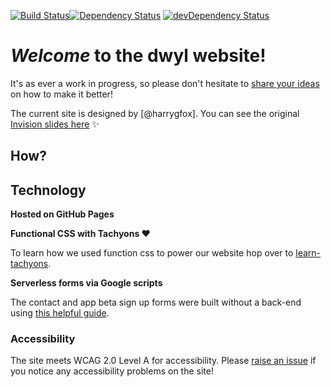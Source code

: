 [![Build Status](https://travis-ci.org/dwyl/dwyl-site.svg?branch=master)](https://travis-ci.org/dwyl/dwyl-site)[![Dependency Status](https://david-dm.org/dwyl/dwyl-site.svg)](https://david-dm.org/dwyl/dwyl-site)
[![devDependency Status](https://david-dm.org/dwyl/dwyl-site/dev-status.svg)](https://david-dm.org/dwyl/dwyl-site?type=dev)

# *Welcome* to the dwyl website!

It's as ever a work in progress, so please don't hesitate to [share your ideas](https://github.com/dwyl/dwyl-site/issues) on how to make it better!

The current site is designed by [@harrygfox]. You can see the original [Invision slides here](https://projects.invisionapp.com/share/VSBOA5D8B) :sparkles:

## How?

## Technology

**Hosted on GitHub Pages**

**Functional CSS with Tachyons :heart:**

To learn how we used function css to power our website hop over to [learn-tachyons](https://github.com/dwyl/learn-tachyons).

**Serverless forms via Google scripts**

The contact and app beta sign up forms were built without a back-end using [this helpful guide](https://github.com/dwyl/html-form-send-email-via-google-script-without-server).

### Accessibility

The site meets WCAG 2.0 Level A for accessibility. Please [raise an issue](https://github.com/dwyl/dwyl-site/issues) if you notice any accessibility problems on the site!
